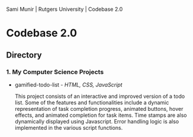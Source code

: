 Sami Munir | Rutgers University | Codebase 2.0
# Codebase 2.0
## Directory
### 1. My Computer Science Projects
* gamified-todo-list - *HTML, CSS, JavaScript*

    This project consists of an interactive and improved version of a todo list. Some of the features and functionalities include a dynamic representation of task completion progress, animated buttons, hover effects, and animated completion for task items. Time stamps are also dynamically displayed using Javascript. Error handling logic is also implemented in the various script functions.